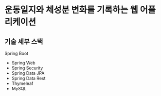 # 운동일지와 체성분 변화를 기록하는 웹 어플리케이션

## 기술 세부 스택

Spring Boot

* Spring Web
* Spring Security
* Spring Data JPA
* Spring Data Rest
* Thymeleaf
* MySQL 
